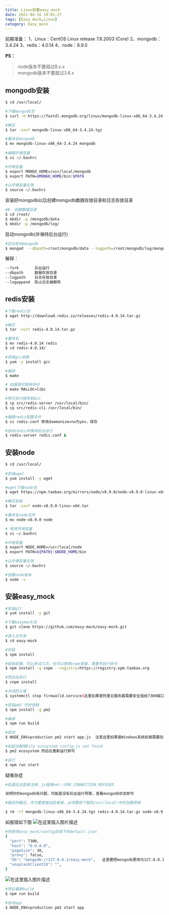 ```yaml
---
title: Linux部署easy_mock
date: 2021-04-16 10:01:27
tags: [Easy_mock,Linux]
category: Easy_mock
---
```

前期准备：
1、Linux：CentOS Linux release 7.8.2003 (Core)
2、mongodb：3.4.24
3、redis：4.0.14
4、node：8.9.0

**PS：**

> node版本不要超过8.x.x  
> mongodb版本不要超过3.6.x


## mongodb安装

```bash
$ cd /usr/local/

#下载mongodb包
$ curl -O https://fastdl.mongodb.org/linux/mongodb-linux-x86_64-3.4.24.tgz  

#解压  
$ tar -zxvf mongodb-linux-x86_64-3.4.24.tgz

#重命名mongodb
$ mv mongodb-linux-x86_64-3.4.24 mongodb
 
#编辑环境变量
$ vi ~/.bashrc

#环境变量
$ export MONGO_HOME=/usr/local/mongodb
$ export PATH=$MONGO_HOME/bin:$PATH

#让环境变量生效
$ source ~/.bashrc
```

安装好mongodb以后创建mongodb数据存放目录和日志存放目录

```bash
##  创建数据目录
$ cd /root/
$ mkdir -p /mongodb/data
$ mkdir -p /mongodb/log/
```

启动mongodb(并保持后台运行)

```bash
#后台启动mongodb
$ mongod  --dbpath=/root/mongodb/data --logpath=/root/mongodb/log/mongodb.log --logappend &
```

解释：

```bash
--fork    	 后台运行
--dbpath  	 数据存放目录
--logpath 	 日志存放目录
--logappend  防止日志被删除
```
## redis安装

```bash
#下载redis包
$ wget http://download.redis.io/releases/redis-4.0.14.tar.gz

#解压
$ tar -xvzf redis-4.0.14.tar.gz

#重命名
$ mv redis-4.0.14 redis
$ cd redis-4.0.14/

#安装gcc依赖
$ yum -y install gcc          

#编译
$ make

# 如报错可使用命令 
$ make MALLOC=libc

#拷贝执行程序到bin
$ cp src/redis-server /usr/local/bin/
$ cp src/redis-cli /usr/local/bin/

#编辑redis配置文件
$ vi redis.conf 修改daemonize=no为yes，保存

#启动redis并保持后台运行
$ redis-server redis.conf &
```

## 安装node

```bash
$ cd /usr/local/
 
#安装wget               
$ yum install -y wget

#wget下载node包
$ wget https://npm.taobao.org/mirrors/node/v8.9.0/node-v8.9.0-linux-x64.tar.xz

#解压安装
$ tar -zxvf node-v8.9.0-linux-x64.tar

#重命名node文件
$ mv node-v8.9.0 node

# 修改环境变量
$ vi ~/.bashrc              

#环境变量
$ export NODE_HOME=/usr/local/node
$ export PATH=${PATH}:$NODE_HOME/bin

#让环境变量生效
$ source ~/.bashrc

#查看node版本
$ node -v
```


## 安装easy_mock

```bash
#安装git
$ yum install -y git     

#下载easymock包                              
$ git clone https://github.com/easy-mock/easy-mock.git

#进入文件夹
$ cd easy-mock

#安装
$ npm install            

#安装较慢，可以多试几次。也可以使用cnpm安装，需要先执行命令
$ npm install -g cnpm --registry=https://registry.npm.taobao.org

#然后在执行
$ cnpm install

#关闭防火墙
$ systemctl stop firewalld.service(这里如果是阿里云服务器需要安全组给7300端口放行)

#安装pm2 守护进程
$ npm install -g pm2

#编译
$ npm run build

#启动
$ NODE_ENV=production pm2 start app.js  注意这里如果是Windows系统前面需要加cross-env  反之mac或者linux不需要

#如启动报错File ecosystem config.js not found
$ pm2 ecosystem 然后在重新运行即可
```

```bash
#运行
$ npm run start
```




疑难杂症

```bash
#如遇无法登录注册，js报错net::ERR_CONNECTION_REFUSED

说明你的mongodb有问题，可能是没有后台运行导致，查看mongodb状态即可
```



```bash
#最后的最后，作为重度强迫症患者，必须要把下载到/usr/local/中的包删除掉

$ rm -rf mongodb-linux-x86_64-3.4.24.tgz redis-4.0.14.tar.gz node-v8.9.0-linux-x64.tar
```

如报错如下图
![在这里插入图片描述](https://img-blog.csdnimg.cn/202106021623202.png)


```bash
#先修改easy_mock/config目录下的default.json
{
  "port": 7300,
  "host": "0.0.0.0",
  "pageSize": 30,
  "proxy": false,
  "db": "mongodb://127.0.0.1/easy-mock",   这里要把mongodb更改为127.0.0.1
  "unsplashClientId": "",
}
```
![在这里插入图片描述](https://img-blog.csdnimg.cn/2021060216262774.png?x-oss-process=image/watermark,type_ZmFuZ3poZW5naGVpdGk,shadow_10,text_aHR0cHM6Ly9ibG9nLmNzZG4ubmV0L2NoYW95YW5nX28=,size_16,color_FFFFFF,t_70)

```bash
#然后重新build
$ npm run build 

#启动app
$ NODE_ENV=production pm2 start app
```
